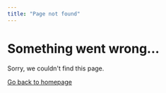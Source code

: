 ```yaml
---
title: "Page not found"
---
```


# Something went wrong...

Sorry, we couldn't find this page.

<a href="/">Go back to homepage</a>